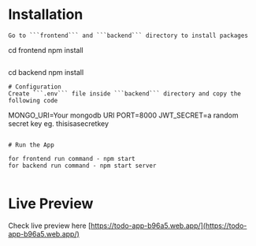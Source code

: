 # Installation

```
Go to ```frontend``` and ```backend``` directory to install packages
```
cd frontend
npm install
```
```
cd backend
npm install
```
# Configuration
Create ```.env``` file inside ```backend``` directory and copy the following code
```
MONGO_URI=Your mongodb URI
PORT=8000
JWT_SECRET=a random secret key eg. thisisasecretkey
```

# Run the App

for frontend run command - npm start
for backend run command - npm start server


```
# Live Preview
Check live preview here [https://todo-app-b96a5.web.app/](https://todo-app-b96a5.web.app/)


